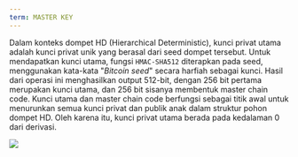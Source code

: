 ```yaml
---
term: MASTER KEY
---
```


Dalam konteks dompet HD (Hierarchical Deterministic), kunci privat utama adalah kunci privat unik yang berasal dari seed dompet tersebut. Untuk mendapatkan kunci utama, fungsi `HMAC-SHA512` diterapkan pada seed, menggunakan kata-kata "*Bitcoin seed*" secara harfiah sebagai kunci. Hasil dari operasi ini menghasilkan output 512-bit, dengan 256 bit pertama merupakan kunci utama, dan 256 bit sisanya membentuk master chain code. Kunci utama dan master chain code berfungsi sebagai titik awal untuk menurunkan semua kunci privat dan publik anak dalam struktur pohon dompet HD. Oleh karena itu, kunci privat utama berada pada kedalaman 0 dari derivasi.

![](../../dictionnaire/assets/19.png)